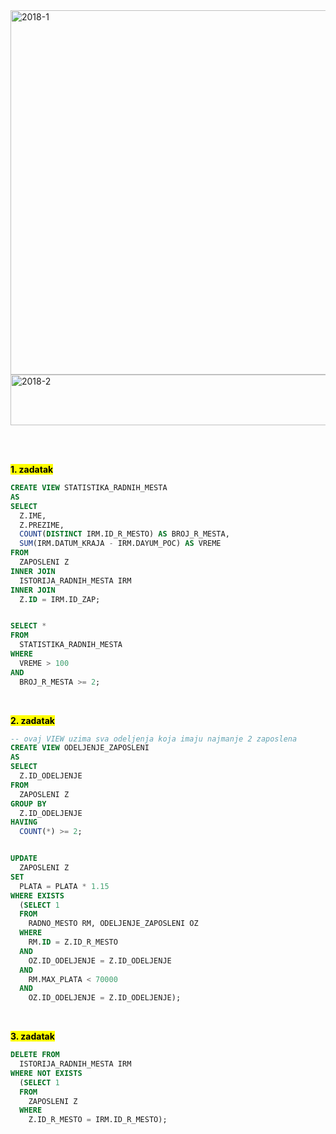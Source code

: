 <br><br>
<img width="648" height="583" alt="2018-1" src="https://github.com/user-attachments/assets/9a573d57-00be-46e0-b39b-ddc81b6a1a8d" />
<img width="640" height="81" alt="2018-2" src="https://github.com/user-attachments/assets/42d40617-df3e-450a-b402-11e98aa4a17f" />

<br><br>

**<mark>1. zadatak</mark>**

```sql
CREATE VIEW STATISTIKA_RADNIH_MESTA
AS
SELECT
  Z.IME,
  Z.PREZIME,
  COUNT(DISTINCT IRM.ID_R_MESTO) AS BROJ_R_MESTA,
  SUM(IRM.DATUM_KRAJA - IRM.DAYUM_POC) AS VREME
FROM
  ZAPOSLENI Z
INNER JOIN
  ISTORIJA_RADNIH_MESTA IRM
INNER JOIN
  Z.ID = IRM.ID_ZAP;


SELECT *
FROM
  STATISTIKA_RADNIH_MESTA
WHERE
  VREME > 100
AND
  BROJ_R_MESTA >= 2;
```

<br>

**<mark>2. zadatak</mark>**

```sql
-- ovaj VIEW uzima sva odeljenja koja imaju najmanje 2 zaposlena
CREATE VIEW ODELJENJE_ZAPOSLENI
AS
SELECT
  Z.ID_ODELJENJE
FROM
  ZAPOSLENI Z
GROUP BY
  Z.ID_ODELJENJE
HAVING
  COUNT(*) >= 2;


UPDATE
  ZAPOSLENI Z
SET
  PLATA = PLATA * 1.15
WHERE EXISTS
  (SELECT 1
  FROM
    RADNO_MESTO RM, ODELJENJE_ZAPOSLENI OZ
  WHERE
    RM.ID = Z.ID_R_MESTO
  AND
    OZ.ID_ODELJENJE = Z.ID_ODELJENJE
  AND
    RM.MAX_PLATA < 70000
  AND
    OZ.ID_ODELJENJE = Z.ID_ODELJENJE);
```

<br>

**<mark>3. zadatak</mark>**

```sql
DELETE FROM
  ISTORIJA_RADNIH_MESTA IRM
WHERE NOT EXISTS
  (SELECT 1
  FROM
    ZAPOSLENI Z
  WHERE
    Z.ID_R_MESTO = IRM.ID_R_MESTO);
```

<br><br>
